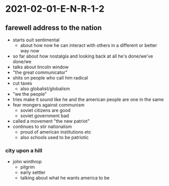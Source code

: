 # 2021-02-01-E-N-R-1-2

## farewell address to the nation

- starts ouit sentimental 
  - about how now he can interact with others in a different or better way now 
- so far about how nostalgia and looking back at all he's done/we've done/we
- talks about lincoln window
- "the great communicator"
- shits on people who call him radical
- cut taxes 
  - also globalist/globalism
- "we the people"
- tries make it sound like he and the american people are one in the same
- fear mongers against communism 
  - soviet citizens are good 
  - soviet government bad
- called a movement "the new patriot"
- continues to stir nationalism 
  - proud of american institutions etc 
  - also schools used to be patriotic

### city upon a hill
- john winthrop 
  - pilgrim 
  - early settler 
  - talking about what he wants america to be 

